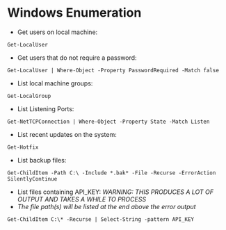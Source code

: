 # Windows Enumeration

* Get users on local machine:
```
Get-LocalUser
```

* Get users that do not require a password:
```
Get-LocalUser | Where-Object -Property PasswordRequired -Match false
```

* List local machine groups:
```
Get-LocalGroup
```

* List Listening Ports:
```
Get-NetTCPConnection | Where-Object -Property State -Match Listen
```

* List recent updates on the system:
```
Get-Hotfix
```

* List backup files:
```
Get-ChildItem -Path C:\ -Include *.bak* -File -Recurse -ErrorAction SilentlyContinue
```

* List files containing API_KEY: *WARNING: THIS PRODUCES A LOT OF OUTPUT AND TAKES A WHILE TO PROCESS*  
* *The file path(s) will be listed at the end above the error output*
```
Get-ChildItem C:\* -Recurse | Select-String -pattern API_KEY
```
